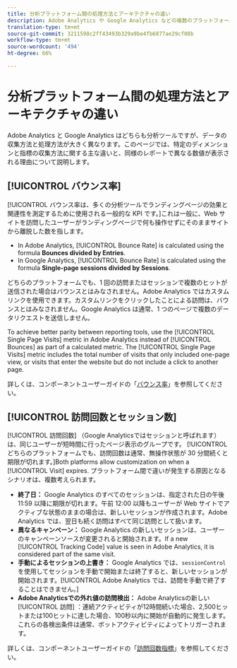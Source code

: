 ```yaml
---
title: 分析プラットフォーム間の処理方法とアーキテクチャの違い
description: Adobe Analytics や Google Analytics などの複数のプラットフォーム間で、一部のデータの収集方法と表示方法が異なる場合について説明します。
translation-type: tm+mt
source-git-commit: 3211598c2ff43493b329a9be4fb6877ae29cf08b
workflow-type: tm+mt
source-wordcount: '494'
ht-degree: 66%

---
```



# 分析プラットフォーム間の処理方法とアーキテクチャの違い

Adobe Analytics と Google Analytics はどちらも分析ツールですが、データの収集方法と処理方法が大きく異なります。このページでは、特定のディメンションと指標の収集方法に関する主な違いと、同様のレポートで異なる数値が表示される理由について説明します。

## [!UICONTROL バウンス率]

[!UICONTROL バウンス率は、多くの分析ツールでランディングページの効果と関連性を測定するために使用される一般的な KPI です。]これは一般に、Web サイトを訪問したユーザーがランディングページで何も操作せずにそのままサイトから離脱した数を指します。

* In Adobe Analytics, [!UICONTROL Bounce Rate] is calculated using the formula **Bounces divided by Entries**.
* In Google Analytics, [!UICONTROL Bounce Rate] is calculated using the formula **Single-page sessions divided by Sessions**.

どちらのプラットフォームでも、1 回の訪問またはセッションで複数のヒットが送信された場合はバウンスとはみなされません。Adobe Analytics ではカスタムリンクを使用できます。カスタムリンクをクリックしたことによる訪問は、バウンスとはみなされません。Google Analytics は通常、1 つのページで複数のデータリクエストを送信しません。

To achieve better parity between reporting tools, use the [!UICONTROL Single Page Visits] metric in Adobe Analytics instead of [!UICONTROL Bounces] as part of a calculated metric. The [!UICONTROL Single Page Visits] metric includes the total number of visits that only included one-page view, or visits that enter the website but do not include a click to another page.

詳しくは、コンポーネントユーザーガイドの「[バウンス率](/help/components/c-variables/c-metrics/metrics-bounce-rate.md)」を参照してください。

## [!UICONTROL 訪問回数とセッション数]

[!UICONTROL 訪問回数] （Google Analyticsではセッションと呼ばれます）は、同じユーザーが短時間に行ったページ表示のグループです。 [!UICONTROL どちらのプラットフォームでも、訪問回数は通常、無操作状態が 30 分間続くと期限が切れます。]Both platforms allow customization on when a [!UICONTROL Visit] expires. プラットフォーム間で違いが発生する原因となるシナリオは、複数考えられます。

* **終了日：** Google Analytics のすべてのセッションは、指定された日の午後 11:59 以降に期限が切れます。午前 12:00 以降もユーザーが Web サイトでアクティブな状態のままの場合は、新しいセッションが作成されます。Adobe Analytics では、翌日も続く訪問はすべて同じ訪問として扱います。
* **異なるキャンペーン：** Google Analytics の新しいセッションは、ユーザーのキャンペーンソースが変更されると開始されます。If a new [!UICONTROL Tracking Code] value is seen in Adobe Analytics, it is considered part of the same visit.
* **手動によるセッションの上書き：** Google Analytics では、`sessionControl` を使用してセッションを手動で開始または終了すると、新しいセッションが開始されます。[!UICONTROL Adobe Analytics では、訪問を手動で終了することはできません。]
* **Adobe Analyticsでの外れ値の訪問検出：** Adobe Analyticsの新しい [!UICONTROL 訪問] ：連続アクティビティが12時間続いた場合、2,500ヒットまたは100ヒットに達した場合、100秒以内に開始が自動的に発生します。 これらの各検出条件は通常、ボットアクティビティによってトリガーされます。

詳しくは、コンポーネントユーザーガイドの「[訪問回数指標](/help/components/c-variables/c-metrics/metrics-visit.md)」を参照してください。
